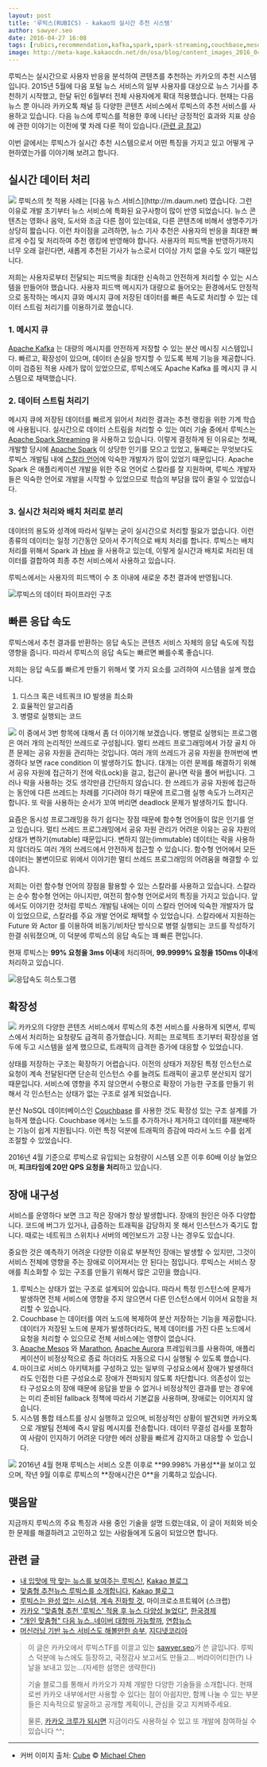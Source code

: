 ```yaml
---
layout: post
title: '루빅스(RUBICS) - kakao의 실시간 추천 시스템'
author: sawyer.seo
date: 2016-04-27 16:08
tags: [rubics,recommendation,kafka,spark,spark-streaming,couchbase,mesos,marathon,aurora,hbase]
image: http://meta-kage.kakaocdn.net/dn/osa/blog/content_images_2016_04_rubics_cube.jpg
---
```

루빅스는 실시간으로 사용자 반응을 분석하여 콘텐츠를 추천하는 카카오의 추천 시스템입니다. 2015년 5월에 다음 포털 뉴스 서비스의 일부 사용자를 대상으로 뉴스 기사를 추천하기 시작했고, 한달 뒤인 6월부터 전체 사용자에게 확대 적용했습니다. 현재는 다음 뉴스 뿐 아니라 카카오톡 채널 등 다양한 콘텐츠 서비스에서 루빅스의 추천 서비스를 사용하고 있습니다. 다음 뉴스에 루빅스를 적용한 후에 나타난 긍정적인 효과와 지표 상승에 관한 이야기는 이전에 몇 차례 다룬 적이 있습니다.([관련 글 참고](#related-links))

이번 글에서는 루빅스가 실시간 추천 시스템으로서 어떤 특징을 가지고 있고 어떻게 구현하였는가를 이야기해 보려고 합니다.

## 실시간 데이터 처리

<img src="http://item-kr.talk.kakao.co.kr/do/-26p06+UqCd0OAgiRHNZwHaq4FJCveCBKCNZV-bZscw_/11f376bedaf54f2b8de00c98976617711667fc7b08261b4c493670baa83d5cb9" class="pull-right" />
루빅스의 첫 적용 사례는 [다음 뉴스 서비스](http://m.daum.net) 였습니다. 그런 이유로 개발 초기부터 뉴스 서비스에 특화된 요구사항이 많이 반영 되었습니다. 뉴스 콘텐츠는 영화나 음악, 도서와 조금 다른 점이 있는데요, 다른 콘텐츠에 비해서 생명주기가 상당히 짧습니다. 이런 차이점을 고려하면, 뉴스 기사 추천은 사용자의 반응을 최대한 빠르게 수집 및 처리하여 추천 랭킹에 반영해야 합니다. 사용자의 피드백을 반영하기까지 너무 오래 걸린다면, 새롭게 추천된 기사가 뉴스로서 더이상 가치 없을 수도 있기 때문입니다.

저희는 사용자로부터 전달되는 피드백을 최대한 신속하고 안전하게 처리할 수 있는 시스템을 만들어야 했습니다. 사용자 피드백 메시지가 대량으로 들어오는 환경에서도 안정적으로 동작하는 메시지 큐와 메시지 큐에 저장된 데이터를 빠른 속도로 처리할 수 있는 데이터 스트림 처리기를 이용하기로 했습니다.

### 1. 메시지 큐

[Apache Kafka](http://kafka.apache.org) 는 대량의 메시지를 안전하게 저장할 수 있는 분산 메시징 시스템입니다. 빠르고, 확장성이 있으며, 데이터 손실을 방지할 수 있도록 복제 기능을 제공합니다. 이미 검증된 적용 사례가 많이 있었으므로, 루빅스에도 Apache Kafka 를 메시지 큐 시스템으로 채택했습니다.

### 2. 데이터 스트림 처리기

메시지 큐에 저장된 데이터를 빠르게 읽어서 처리한 결과는 추천 랭킹을 위한 기계 학습에 사용됩니다. 실시간으로 데이터 스트림을 처리할 수 있는 여러 기술 중에서 루빅스는 [Apache Spark Streaming](http://spark.apache.org/streaming/) 을 사용하고 있습니다. 이렇게 결정하게 된 이유로는 첫째, 개발할 당시에 [Apache Spark](http://spark.apache.org) 이 상당한 인기를 모으고 있었고, 둘째로는 무엇보다도 루빅스 개발팀 내에 [스칼라 언어](http://www.scala-lang.org)에 익숙한 개발자가 많이 있었기 때문입니다. Apache Spark 은 애플리케이션 개발을 위한 주요 언어로 스칼라를 잘 지원하며, 루빅스 개발자들은 익숙한 언어로 개발을 시작할 수 있었으므로 학습의 부담을 많이 줄일 수 있었습니다.

### 3. 실시간 처리와 배치 처리로 분리

데이터의 용도와 성격에 따라서 일부는 굳이 실시간으로 처리할 필요가 없습니다. 이런 종류의 데이터는 일정 기간동안 모아서 주기적으로 배치 처리를 합니다. 루빅스는 배치 처리를 위해서 Spark 과 [Hive](https://hive.apache.org) 을 사용하고 있는데, 이렇게 실시간과 배치로 처리된 데이터를 결합하여 최종 추천 서비스에서 사용하고 있습니다.

루빅스에서는 사용자의 피드백이 수 초 이내에 새로운 추천 결과에 반영됩니다.

![루빅스의 데이터 파이프라인 구조](http://meta-kage.kakaocdn.net/dn/osa/blog/content_images_2016_04_rubics_pipeline.png)

## 빠른 응답 속도

루빅스에서 추천 결과를 반환하는 응답 속도는 콘텐츠 서비스 자체의 응답 속도에 직접 영향을 줍니다. 따라서 루빅스의 응답 속도는 빠르면 빠를수록 좋습니다.

저희는 응답 속도를 빠르게 만들기 위해서 몇 가지 요소를 고려하여 시스템을 설계 했습니다.

1. 디스크 혹은 네트쿼크 IO 발생을 최소화
2. 효율적인 알고리즘
3. 병렬로 실행되는 코드

<img src="http://item-kr.talk.kakao.co.kr/do/-26p06+UqCd0OAgiRHNZwHaq4FJCveCBKCNZV-bZscw_/166645e7c1a43db7eea2fa5b6185fcc61667fc7b08261b4c493670baa83d5cb9" class="pull-right" />
이 중에서 3번 항목에 대해서 좀 더 이야기해 보겠습니다. 병렬로 실행되는 프로그램은 여러 개의 논리적인 쓰레드로 구성됩니다. 멀티 쓰레드 프로그래밍에서 가장 골치 아픈 문제는 공유 자원을 관리하는 것입니다. 여러 개의 쓰레드가 공유 자원을 한꺼번에 변경하다 보면 race condition 이 발생하기도 합니다. 대개는 이런 문제를 해결하기 위해서 공유 자원에 접근하기 전에 락(Lock)을 걸고, 접근이 끝나면 락을 풀어 버립니다. 그러나 락을 사용하는 것도 생각만큼 간단하지 않습니다. 한 쓰레드가 공유 자원에 접근하는 동안에 다른 쓰레드는 차례를 기다려야 하기 때문에 프로그램 실행 속도가 느려지곤 합니다. 또 락을 사용하는 순서가 꼬여 버리면 deadlock 문제가 발생하기도 합니다.

요즘은 동시성 프로그래밍을 하기 쉽다는 장점 때문에 함수형 언어들이 많은 인기를 얻고 있습니다. 멀티 쓰레드 프로그래밍에서 공유 자원 관리가 어려운 이유는 공유 자원의 상태가 변하기(mutable) 때문입니다. 변하지 않는(immutable) 데이터는 락을 사용하지 않더라도 여러 개의 쓰레드에서 안전하게 접근할 수 있습니다. 함수형 언어에서 모든 데이터는 불변이므로 위에서 이야기한 멀티 쓰레드 프로그래밍의 어려움을 해결할 수 있습니다.

저희는 이런 함수형 언어의 장점을 활용할 수 있는 스칼라를 사용하고 있습니다. 스칼라는 순수 함수형 언어는 아니지만, 여전히 함수형 언어로서의 특징을 가지고 있습니다. 앞에서도 이야기한 것처럼 루빅스 개발팀 내에는 이미 스칼라 언어에 익숙한 개발자가 많이 있었으므로, 스칼라를 주요 개발 언어로 채택할 수 있었습니다. 스칼라에서 지원하는 Future 와 Actor 를 이용하여 비동기/비차단 방식으로 병렬 실행되는 코드를 작성하기 한결 쉬워졌으며, 이 덕분에 루빅스의 응답 속도는 꽤 빠른 편입니다.

현재 루빅스는 **99% 요청을 3ms 이내**에 처리하며, **99.9999% 요청을 150ms 이내**에 처리하고 있습니다.

![응답속도 히스토그램](http://meta-kage.kakaocdn.net/dn/osa/blog/content_images_2016_04_rubics_response.png)

## 확장성

<img src="http://item-kr.talk.kakao.co.kr/do/-26p06+UqCd0OAgiRHNZwHaq4FJCveCBKCNZV-bZscw_/c0a8c10679b551025956c44aa5412a381667fc7b08261b4c493670baa83d5cb9" class="pull-right" />
카카오의 다양한 콘텐츠 서비스에서 루빅스의 추천 서비스를 사용하게 되면서, 루빅스에서 처리하는 요청량도 급격히 증가했습니다. 저희는 프로젝트 초기부터 확장성을 염두에 두고 시스템을 설계 했으므로, 트래픽의 급격한 증가에 대응할 수 있었습니다.

상태를 저장하는 구조는 확장하기 어렵습니다. 이전의 상태가 저장된 특정 인스턴스로 요청이 계속 전달된다면 단순히 인스턴스 수를 늘려도 트래픽이 골고루 분산되지 않기 때문입니다. 서비스에 영향을 주지 않으면서 수평으로 확장이 가능한 구조를 만들기 위해서 각 인스턴스는 상태가 없는 구조로 설계 되었습니다.

분산 NoSQL 데이터베이스인 [Couchbase](http://www.couchbase.com) 를 사용한 것도 확장성 있는 구조 설계를 가능하게 했습니다. Couchbase 에서는 노드를 추가하거나 제거하고 데이터를 재분배하는 기능이 쉽게 지원됩니다. 이런 특징 덕분에 트래픽의 증감에 따라서 노드 수를 쉽게 조절할 수 있었습니다.

2016년 4월 기준으로 루빅스로 유입되는 요청량이 시스템 오픈 이후 60배 이상 늘었으며, **피크타임에 20만 QPS 요청을 처리**하고 있습니다.

## 장애 내구성

서비스를 운영하다 보면 크고 작은 장애가 항상 발생합니다. 장애의 원인은 아주 다양합니다. 코드에 버그가 있거나, 급증하는 트래픽을 감당하지 못 해서 인스턴스가 죽기도 합니다. 때로는 네트워크 스위치나 서버의 메인보드가 고장 나는 경우도 있습니다.

중요한 것은 예측하기 어려운 다양한 이유로 부분적인 장애는 발생할 수 있지만, 그것이 서비스 전체에 영향을 주는 장애로 이어져서는 안 된다는 점입니다. 루빅스는 서비스 장애를 최소화할 수 있는 구조를 만들기 위해서 많은 고민을 했습니다.

1. 루빅스는 상태가 없는 구조로 설계되어 있습니다. 따라서 특정 인스턴스에 문제가 발생하면 전체 서비스에 영향을 주지 않으면서 다른 인스턴스에서 이어서 요청을 처리할 수 있습니다.
2. Couchbase 는 데이터를 여러 노드에 복제하여 분산 저장하는 기능을 제공합니다. 데이터가 저장된 노드에 문제가 발생하더라도, 복제 데이터를 가진 다른 노드에서 요청을 처리할 수 있으므로 전체 서비스에는 영향이 없습니다.
3. [Apache Mesos](http://mesos.apache.org) 와 [Marathon](https://mesosphere.github.io/marathon/), [Apache Aurora](http://aurora.apache.org) 프레임워크를 사용하여, 애플리케이션이 비정상적으로 종료 하더라도 자동으로 다시 실행될 수 있도록 했습니다.
4. 마이크로 서비스 아키텍처를 구성하고 있는 일부의 구성요소에서 장애가 발생하더라도 인접한 다른 구성요소로 장애가 전파되지 않도록 차단합니다. 의존성이 있는 타 구성요소의 장애 때문에 응답을 받을 수 없거나 비정상적인 결과를 받는 경우에는 미리 준비된 fallback 정책에 따라서 기본값을 사용하며, 장애로는 이어지지 않습니다.
5. 시스템 통합 테스트를 상시 실행하고 있으며, 비정상적인 상황이 발견되면 카카오톡으로 개발팀 전체에 즉시 알림 메시지를 전송합니다. 데이터 무결성 검사를 포함하여 사람이 인지하기 어려운 다양한 에러 상황을 빠르게 감지하고 대응할 수 있습니다.

<img src="http://item-kr.talk.kakao.co.kr/do/-26p06+UqCd0OAgiRHNZwHaq4FJCveCBKCNZV-bZscw_/2a93102f905f9fc7b4885549752d1fdb1667fc7b08261b4c493670baa83d5cb9" class="pull-right" />
2016년 4월 현재 루빅스는 서비스 오픈 이후로 **99.998% 가용성**을 보이고 있으며, 작년 9월 이후로 루빅스의 **장애시간은 0**을 기록하고 있습니다.

## 맺음말

지금까지 루빅스의 주요 특징과 사용 중인 기술을 설명 드렸는데요, 이 글이 저희와 비슷한 문제를 해결하려고 고민하고 있는 사람들에게 도움이 되었으면 합니다.

## <a name="related-links">관련 글</a>

* [내 입맛에 딱 맞는 뉴스를 보여주는 루빅스!](http://blog.kakaocorp.co.kr/372), [Kakao 블로그](http://blog.kakaocorp.co.kr)
* [맞춤형 추천뉴스 루빅스를 소개합니다](http://blog.kakaocorp.co.kr/412), [Kakao 블로그](http://blog.kakaocorp.co.kr)
* [루빅스는 완성 없는 시스템, 계속 진화할 것](https://goo.gl/X4Gnrl), 마이크로소프트웨어 (스크랩)
* [카카오 "맞춤형 추천 '루빅스' 적용 후 뉴스 다양성 늘었다"](http://v.media.daum.net/v/20160304090704693), [한국경제](http://www.hankyung.com)
* ["개인 맞춤형" 다음 뉴스..네이버 대항마 가능할까](http://v.media.daum.net/v/20160304162851798), [연합뉴스](http://www.yonhapnews.co.kr)
* [머신러닝 기반 뉴스 서비스도 해볼만한 승부](http://v.media.daum.net/v/20160407153005388), [지디넷코리아](http://www.zdnet.co.kr)

> 이 글은 카카오에서 루빅스TF를 이끌고 있는 [sawyer.seo]()가 쓴 글입니다. 루빅스 덕분에 뉴스에도 등장하고, 국정감사 보고서도 만들고... 버라이어티한(?) 나날을 보내고 있는...(자세한 설명은 생략한다)
>
> 기술 블로그를 통해서 카카오가 자체 개발한 다양한 기술들을 소개합니다. 현재로썬 카카오 내부에서만 사용할 수 있다는 점이 아쉽지만, 함께 나눌 수 있는 부분들은 지속적으로 발굴하고 공개할 계획이니, 관심을 갖고 지켜봐주세요.
>
> 물론, [카카오 크루가 되시면](http://www.kakaocorp.com/recruit/currentOpportunities) 지금이라도 사용하실 수 있고 또 개발에 참여하실 수 있습니다 ^^;

----
* 커버 이미지 출처: [Cube](https://flic.kr/p/oxW6j) &copy; [Michael Chen](https://www.flickr.com/photos/fillmorephotography/)
